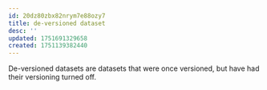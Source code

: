 ```yaml
---
id: 20dz80zbx82nrym7e88ozy7
title: de-versioned dataset
desc: ''
updated: 1751691329658
created: 1751139382440
---
```


De-versioned datasets are datasets that were once versioned, but have had their versioning turned off. 